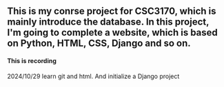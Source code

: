 This is my conrse project for CSC3170, which is mainly introduce the database. In this project, I'm going to complete a website, 
which is based on Python, HTML, CSS, Django and so on.
-------------------------------------------------------------------------------------------------------------------------------
#### This is recording

2024/10/29 learn git and html. And initialize a Django project
